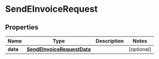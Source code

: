 # SendEInvoiceRequest

## Properties

Name | Type | Description | Notes
------------ | ------------- | ------------- | -------------
**data** | [**SendEInvoiceRequestData**](SendEInvoiceRequestData.md) |  | [optional] 


